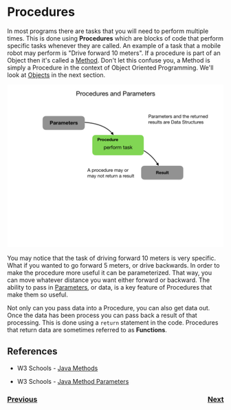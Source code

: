 # Procedures
In most programs there are tasks that you will need to perform multiple times.  This is done using **Procedures** which are blocks of code that perform specific tasks whenever they are called.  An example of a task that a mobile robot may perform is "Drive forward 10 meters".  If a procedure is part of an Object then it's called a [Method](https://www.w3schools.com/java/java_methods.asp).  Don't let this confuse you, a Method is simply a Procedure in the context of Object Oriented Programming.  We'll look at [Objects](objects) in the next section.

![Procedures](../images/FRCProgramming/FRCProgramming.019.jpeg)

You may notice that the task of driving forward 10 meters is very specific.  What if you wanted to go forward 5 meters, or drive backwards.  In order to make the procedure more useful it can be parameterized.  That way, you can move whatever distance you want either forward or backward.  The ability to pass in [Parameters](https://www.w3schools.com/java/java_methods_param.asp), or data, is a key feature of Procedures that make them so useful.

Not only can you pass data into a Procedure, you can also get data out.  Once the data has been process you can pass back a result of that processing.  This is done using a `return` statement in the code.  Procedures that return data are sometimes referred to as **Functions**.  

## References
- W3 Schools - [Java Methods](https://www.w3schools.com/java/java_methods.asp)

- W3 Schools - [Java Method Parameters](https://www.w3schools.com/java/java_methods_param.asp)

<h3><span style="float:left">
<a href="dataStructures">Previous</a></span>
<span style="float:right">
<a href="objects">Next</a></span></h3>